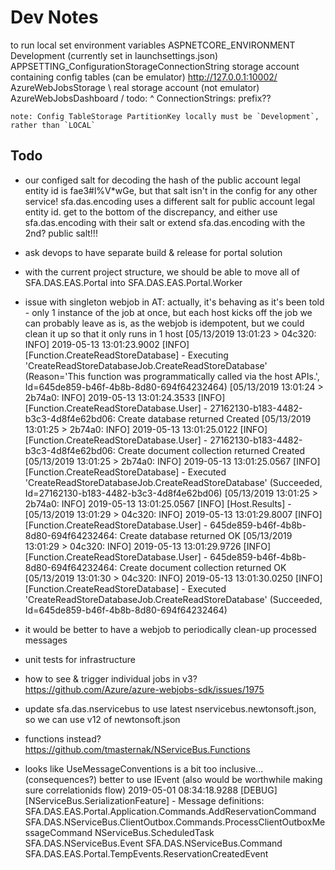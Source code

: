 # Dev Notes

 to run
   local
     set environment variables
       ASPNETCORE_ENVIRONMENT                            Development (currently set in launchsettings.json)
       APPSETTING_ConfigurationStorageConnectionString   storage account containing config tables (can be emulator) http://127.0.0.1:10002/
       AzureWebJobsStorage                               \ real storage account (not emulator)
       AzureWebJobsDashboard                             /
       todo: ^ ConnectionStrings: prefix??

    note: Config TableStorage PartitionKey locally must be `Development`, rather than `LOCAL`

## Todo

* our configed salt for decoding the hash of the public account legal entity id is fae3#l%V*wGe,
 but that salt isn't in the config for any other service!
 sfa.das.encoding uses a different salt for public account legal entity id.
 get to the bottom of the discrepancy, and either use sfa.das.encoding with their salt
 or extend sfa.das.encoding with the 2nd? public salt!!!

* ask devops to have separate build & release for portal solution

* with the current project structure, we should be able to move all of SFA.DAS.EAS.Portal into SFA.DAS.EAS.Portal.Worker

* issue with singleton webjob in AT:
actually, it's behaving as it's been told - only 1 instance of the job at once, but each host kicks off the job
we can probably leave as is, as the webjob is idempotent, but we could clean it up so that it only runs in 1 host
[05/13/2019 13:01:23 > 04c320: INFO] 2019-05-13 13:01:23.9002 [INFO] [Function.CreateReadStoreDatabase] - Executing 'CreateReadStoreDatabaseJob.CreateReadStoreDatabase' (Reason='This function was programmatically called via the host APIs.', Id=645de859-b46f-4b8b-8d80-694f64232464) 
[05/13/2019 13:01:24 > 2b74a0: INFO] 2019-05-13 13:01:24.3533 [INFO] [Function.CreateReadStoreDatabase.User] - 27162130-b183-4482-b3c3-4d8f4e62bd06: Create database returned Created 
[05/13/2019 13:01:25 > 2b74a0: INFO] 2019-05-13 13:01:25.0122 [INFO] [Function.CreateReadStoreDatabase.User] - 27162130-b183-4482-b3c3-4d8f4e62bd06: Create document collection returned Created 
[05/13/2019 13:01:25 > 2b74a0: INFO] 2019-05-13 13:01:25.0567 [INFO] [Function.CreateReadStoreDatabase] - Executed 'CreateReadStoreDatabaseJob.CreateReadStoreDatabase' (Succeeded, Id=27162130-b183-4482-b3c3-4d8f4e62bd06) 
[05/13/2019 13:01:25 > 2b74a0: INFO] 2019-05-13 13:01:25.0567 [INFO] [Host.Results] -  
[05/13/2019 13:01:29 > 04c320: INFO] 2019-05-13 13:01:29.8007 [INFO] [Function.CreateReadStoreDatabase.User] - 645de859-b46f-4b8b-8d80-694f64232464: Create database returned OK 
[05/13/2019 13:01:29 > 04c320: INFO] 2019-05-13 13:01:29.9726 [INFO] [Function.CreateReadStoreDatabase.User] - 645de859-b46f-4b8b-8d80-694f64232464: Create document collection returned OK 
[05/13/2019 13:01:30 > 04c320: INFO] 2019-05-13 13:01:30.0250 [INFO] [Function.CreateReadStoreDatabase] - Executed 'CreateReadStoreDatabaseJob.CreateReadStoreDatabase' (Succeeded, Id=645de859-b46f-4b8b-8d80-694f64232464) 

* it would be better to have a webjob to periodically clean-up processed messages

* unit tests for infrastructure

* how to see & trigger individual jobs in v3?
https://github.com/Azure/azure-webjobs-sdk/issues/1975

* update sfa.das.nservicebus to use latest nservicebus.newtonsoft.json, so we can use v12 of newtonsoft.json

* functions instead? https://github.com/tmasternak/NServiceBus.Functions

* looks like UseMessageConventions is a bit too inclusive... (consequences?)
 better to use IEvent
 (also would be worthwhile making sure correlationids flow)
2019-05-01 08:34:18.9288 [DEBUG] [NServiceBus.SerializationFeature] - Message definitions:
SFA.DAS.EAS.Portal.Application.Commands.AddReservationCommand
SFA.DAS.NServiceBus.ClientOutbox.Commands.ProcessClientOutboxMessageCommand
NServiceBus.ScheduledTask
SFA.DAS.NServiceBus.Event
SFA.DAS.NServiceBus.Command
SFA.DAS.EAS.Portal.TempEvents.ReservationCreatedEvent

